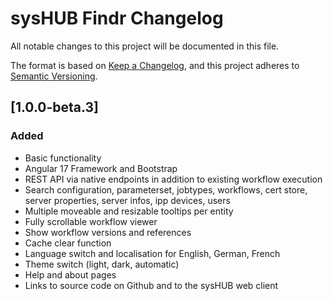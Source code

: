 # sysHUB Findr Changelog

All notable changes to this project will be documented in this file.

The format is based on [Keep a Changelog](https://keepachangelog.com/en/1.0.0/),
and this project adheres to [Semantic Versioning](https://semver.org/spec/v2.0.0.html).

## [1.0.0-beta.3]

### Added

- Basic functionality
- Angular 17 Framework and Bootstrap
- REST API via native endpoints in addition to existing workflow execution
- Search configuration, parameterset, jobtypes, workflows, cert store, server properties, server infos, ipp devices, users
- Multiple moveable and resizable tooltips per entity
- Fully scrollable workflow viewer
- Show workflow versions and references
- Cache clear function
- Language switch and localisation for English, German, French
- Theme switch (light, dark, automatic)
- Help and about pages
- Links to source code on Github and to the sysHUB web client

